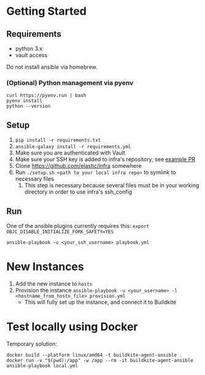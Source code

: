 # Getting Started

## Requirements

- python 3.x
- vault access

Do not install ansible via homebrew.

### (Optional) Python management via pyenv

```
curl https://pyenv.run | bash
pyenv install
python --version
```

## Setup

1. `pip install -r requirements.txt`
2. `ansible-galaxy install -r requirements.yml`
3. Make sure you are authenticated with Vault
4. Make sure your SSH key is added to infra's repository, see [example PR](https://github.com/elastic/infra/pull/12055/files)
5. Clone https://github.com/elastic/infra somewhere
6. Run `./setup.sh <path to your local infra repo>` to symlink to necessary files
   1. This step is necessary because several files must be in your working directory in order to use infra's ssh_config

## Run

One of the ansible plugins currently requires this: `export OBJC_DISABLE_INITIALIZE_FORK_SAFETY=YES`

`ansible-playbook -u <your_ssh_username> playbook.yml`

# New Instances

1. Add the new instance to `hosts`
2. Provision the instance `ansible-playbook -u <your_username> -l <hostname_from_hosts_file> provision.yml`
   - This will fully set up the instance, and connect it to Buildkite

# Test locally using Docker

Temporary solution:

```
docker build --platform linux/amd64 -t buildkite-agent-ansible .
docker run -v "$(pwd):/app" -w /app --rm -it buildkite-agent-ansible
ansible-playbook local.yml
```
